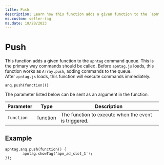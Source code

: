 ```yaml
---
title: Push
description: Learn how this function adds a given function to the `apntag` command queue. This page also lists a parameter that can be sent as an argument in the function along with an example. 
ms.custom: seller-tag
ms.date: 10/28/2023
---
```



# Push

This function adds a given function to the `apntag` command queue. This is the primary way commands should be called. Before `apntag.js` loads, this function works as `Array.push`, adding commands to the queue. After `apntag.js` loads, this function will execute commands immediately.

``` 
anq.push(function())
```

The parameter listed below can be sent as an argument in the function.

| Parameter | Type | Description |
|--|--|--|
| `function` | function | The function to execute when the event is triggered. |

## Example

``` 
apntag.anq.push(function() {
        apntag.showTag('apn_ad_slot_1');
});
```

